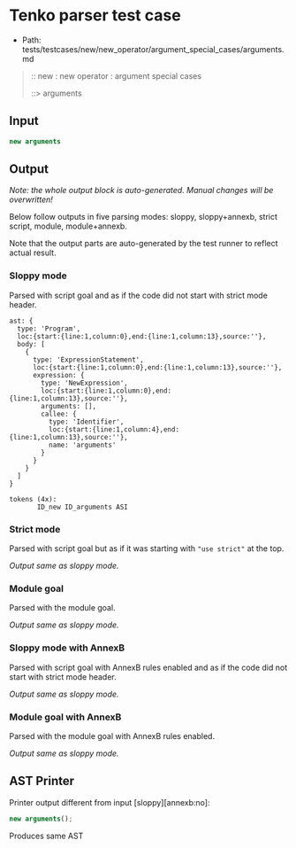 # Tenko parser test case

- Path: tests/testcases/new/new_operator/argument_special_cases/arguments.md

> :: new : new operator : argument special cases
>
> ::> arguments

## Input

`````js
new arguments
`````

## Output

_Note: the whole output block is auto-generated. Manual changes will be overwritten!_

Below follow outputs in five parsing modes: sloppy, sloppy+annexb, strict script, module, module+annexb.

Note that the output parts are auto-generated by the test runner to reflect actual result.

### Sloppy mode

Parsed with script goal and as if the code did not start with strict mode header.

`````
ast: {
  type: 'Program',
  loc:{start:{line:1,column:0},end:{line:1,column:13},source:''},
  body: [
    {
      type: 'ExpressionStatement',
      loc:{start:{line:1,column:0},end:{line:1,column:13},source:''},
      expression: {
        type: 'NewExpression',
        loc:{start:{line:1,column:0},end:{line:1,column:13},source:''},
        arguments: [],
        callee: {
          type: 'Identifier',
          loc:{start:{line:1,column:4},end:{line:1,column:13},source:''},
          name: 'arguments'
        }
      }
    }
  ]
}

tokens (4x):
       ID_new ID_arguments ASI
`````

### Strict mode

Parsed with script goal but as if it was starting with `"use strict"` at the top.

_Output same as sloppy mode._

### Module goal

Parsed with the module goal.

_Output same as sloppy mode._

### Sloppy mode with AnnexB

Parsed with script goal with AnnexB rules enabled and as if the code did not start with strict mode header.

_Output same as sloppy mode._

### Module goal with AnnexB

Parsed with the module goal with AnnexB rules enabled.

_Output same as sloppy mode._

## AST Printer

Printer output different from input [sloppy][annexb:no]:

````js
new arguments();
````

Produces same AST
